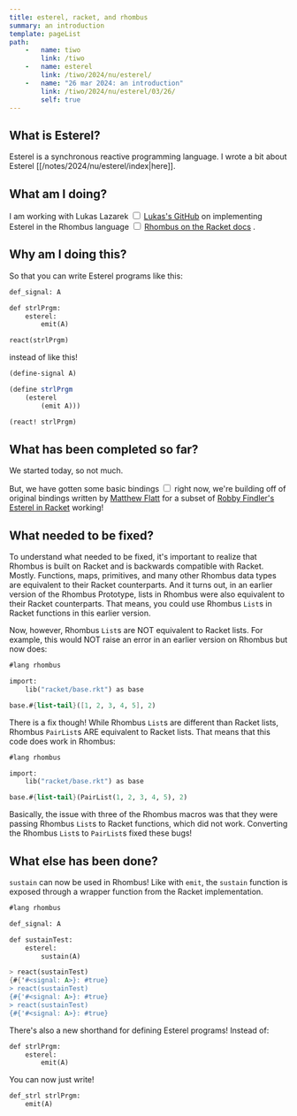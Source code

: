 ```yaml
---
title: esterel, racket, and rhombus
summary: an introduction
template: pageList
path:
    -   name: tiwo
        link: /tiwo
    -   name: esterel
        link: /tiwo/2024/nu/esterel/
    -   name: "26 mar 2024: an introduction"
        link: /tiwo/2024/nu/esterel/03/26/
        self: true
---
```


## What is Esterel?

Esterel is a synchronous reactive programming language.
I wrote a bit about Esterel [[/notes/2024/nu/esterel/index|here]].

## What am I doing?

I am working with Lukas Lazarek<label for="sidenote--ll"
       class="margin-toggle sidenote-number">
</label>
<input type="checkbox"
       id="sidenote--ll"
       class="margin-toggle"/>
<span class="sidenote">
   [Lukas's GitHub](https://github.com/LLazarek)
</span>
on implementing Esterel in the Rhombus language<label for="sidenote--rhombus"
       class="margin-toggle sidenote-number">
</label>
<input type="checkbox"
       id="sidenote--rhombus"
       class="margin-toggle"/>
<span class="sidenote">
    [Rhombus on the Racket docs](https://docs.racket-lang.org/rhombus/index.html)
</span>
.

## Why am I doing this?

So that you can write Esterel programs like this:

```scheme
def_signal: A

def strlPrgm:
    esterel:
        emit(A)

react(strlPrgm)
```

instead of like this!

```scheme
(define-signal A)

(define strlPrgm
    (esterel
        (emit A)))

(react! strlPrgm)
```

## What has been completed so far?

We started today, so not much.

But, we have gotten some basic bindings<label for="sidenote--basicBindings"
       class="margin-toggle sidenote-number">
</label>
<input type="checkbox"
       id="sidenote--basicBindings"
       class="margin-toggle"/>
<span class="sidenote">
   right now, we're building off of original bindings written by [Matthew Flatt](https://github.com/mflatt) for a subset of [Robby Findler's](https://github.com/rfindler) [Esterel in Racket](https://docs.racket-lang.org/esterel/index.html)
</span>
working!

## What needed to be fixed?

To understand what needed to be fixed, it's important to realize that Rhombus is built on Racket and is backwards compatible with Racket.
Mostly.
Functions, maps, primitives, and many other Rhombus data types are equivalent to their Racket counterparts.
And it turns out, in an earlier version of the Rhombus Prototype, lists in Rhombus were also equivalent to their Racket counterparts.
That means, you could use Rhombus `List`s in Racket functions in this earlier version.

Now, however, Rhombus `List`s are NOT equivalent to Racket lists.
For example, this would NOT raise an error in an earlier version on Rhombus but now does:

```scheme
#lang rhombus

import:
    lib("racket/base.rkt") as base

base.#{list-tail}([1, 2, 3, 4, 5], 2)
```

There is a fix though!
While Rhombus `List`s are different than Racket lists, Rhombus `PairList`s ARE equivalent to Racket lists.
That means that this code does work in Rhombus:

```scheme
#lang rhombus

import:
    lib("racket/base.rkt") as base

base.#{list-tail}(PairList(1, 2, 3, 4, 5), 2)
```

Basically, the issue with three of the Rhombus macros was that they were passing Rhombus `List`s to Racket functions, which did not work.
Converting the Rhombus `List`s to `PairList`s fixed these bugs!

## What else has been done?

`sustain` can now be used in Rhombus!
Like with `emit`, the `sustain` function is exposed through a wrapper function from the Racket implementation.

```scheme
#lang rhombus

def_signal: A

def sustainTest:
    esterel:
        sustain(A)
```

```scheme
> react(sustainTest)
{#{'#<signal: A>}: #true}
> react(sustainTest)
{#{'#<signal: A>}: #true}
> react(sustainTest)
{#{'#<signal: A>}: #true}
```

There's also a new shorthand for defining Esterel programs!
Instead of:

```scheme
def strlPrgm:
    esterel:
        emit(A)
```

You can now just write!

```scheme
def_strl strlPrgm:
    emit(A)
```
